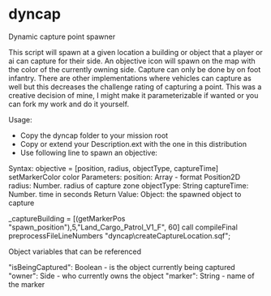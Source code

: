 # dyncap
Dynamic capture point spawner

This script will spawn at a given location a building or object that a player or ai can capture for their side.  An objective icon will spawn on the map with the color of the currently owning side.  Capture can only be done by on foot infantry.  There are other implementations where vehicles can capture as well but this decreases the challenge rating of capturing a point.  This was a creative decision of mine, I might make it parameterizable if wanted or you can fork my work and do it yourself.

Usage:

- Copy the dyncap folder to your mission root
- Copy or extend your Description.ext with the one in this distribution
- Use following line to spawn an objective:

Syntax:
    objective = [position, radius, objectType, captureTime] setMarkerColor color
Parameters:
    position: Array - format Position2D
    radius: Number. radius of capture zone
    objectType: String
    captureTime: Number. time in seconds
Return Value:
    Object: the spawned object to capture

_captureBuilding = [(getMarkerPos "spawn_position"),5,"Land_Cargo_Patrol_V1_F", 60] call compileFinal preprocessFileLineNumbers "dyncap\createCaptureLocation.sqf";

Object variables that can be referenced

"isBeingCaptured": Boolean - is the object currently being captured
"owner": Side - who currently owns the object
"marker": String - name of the marker